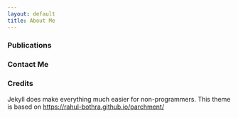 ```yaml
---
layout: default
title: About Me
---
```




### Publications

### Contact Me

### Credits

Jekyll does make everything much easier for non-programmers. This theme is based on https://rahul-bothra.github.io/parchment/